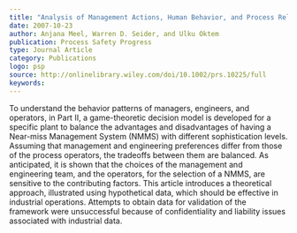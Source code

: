 ```yaml
---
title: "Analysis of Management Actions, Human Behavior, and Process Reliability in Chemical Plants. II. Near-Miss Management System Selection"
date: 2007-10-23
author: Anjana Meel, Warren D. Seider, and Ulku Oktem
publication: Process Safety Progress
type: Journal Article
category: Publications
logo: psp
source: http://onlinelibrary.wiley.com/doi/10.1002/prs.10225/full
keywords:
---
```

To understand the behavior patterns of managers, engineers, and operators, in Part II, a game-theoretic decision model is developed for a specific plant to balance the advantages and disadvantages of having a Near-miss Management System (NMMS) with different sophistication levels. Assuming that management and engineering preferences differ from those of the process operators, the tradeoffs between them are balanced. As anticipated, it is shown that the choices of the management and engineering team, and the operators, for the selection of a NMMS, are sensitive to the contributing factors. This article introduces a theoretical approach, illustrated using hypothetical data, which should be effective in industrial operations. Attempts to obtain data for validation of the framework were unsuccessful because of confidentiality and liability issues associated with industrial data.




